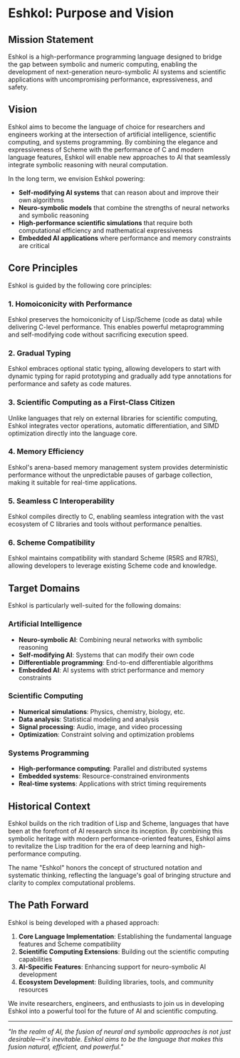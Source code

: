# Eshkol: Purpose and Vision

## Mission Statement

Eshkol is a high-performance programming language designed to bridge the gap between symbolic and numeric computing, enabling the development of next-generation neuro-symbolic AI systems and scientific applications with uncompromising performance, expressiveness, and safety.

## Vision

Eshkol aims to become the language of choice for researchers and engineers working at the intersection of artificial intelligence, scientific computing, and systems programming. By combining the elegance and expressiveness of Scheme with the performance of C and modern language features, Eshkol will enable new approaches to AI that seamlessly integrate symbolic reasoning with neural computation.

In the long term, we envision Eshkol powering:

- **Self-modifying AI systems** that can reason about and improve their own algorithms
- **Neuro-symbolic models** that combine the strengths of neural networks and symbolic reasoning
- **High-performance scientific simulations** that require both computational efficiency and mathematical expressiveness
- **Embedded AI applications** where performance and memory constraints are critical

## Core Principles

Eshkol is guided by the following core principles:

### 1. Homoiconicity with Performance

Eshkol preserves the homoiconicity of Lisp/Scheme (code as data) while delivering C-level performance. This enables powerful metaprogramming and self-modifying code without sacrificing execution speed.

### 2. Gradual Typing

Eshkol embraces optional static typing, allowing developers to start with dynamic typing for rapid prototyping and gradually add type annotations for performance and safety as code matures.

### 3. Scientific Computing as a First-Class Citizen

Unlike languages that rely on external libraries for scientific computing, Eshkol integrates vector operations, automatic differentiation, and SIMD optimization directly into the language core.

### 4. Memory Efficiency

Eshkol's arena-based memory management system provides deterministic performance without the unpredictable pauses of garbage collection, making it suitable for real-time applications.

### 5. Seamless C Interoperability

Eshkol compiles directly to C, enabling seamless integration with the vast ecosystem of C libraries and tools without performance penalties.

### 6. Scheme Compatibility

Eshkol maintains compatibility with standard Scheme (R5RS and R7RS), allowing developers to leverage existing Scheme code and knowledge.

## Target Domains

Eshkol is particularly well-suited for the following domains:

### Artificial Intelligence

- **Neuro-symbolic AI**: Combining neural networks with symbolic reasoning
- **Self-modifying AI**: Systems that can modify their own code
- **Differentiable programming**: End-to-end differentiable algorithms
- **Embedded AI**: AI systems with strict performance and memory constraints

### Scientific Computing

- **Numerical simulations**: Physics, chemistry, biology, etc.
- **Data analysis**: Statistical modeling and analysis
- **Signal processing**: Audio, image, and video processing
- **Optimization**: Constraint solving and optimization problems

### Systems Programming

- **High-performance computing**: Parallel and distributed systems
- **Embedded systems**: Resource-constrained environments
- **Real-time systems**: Applications with strict timing requirements

## Historical Context

Eshkol builds on the rich tradition of Lisp and Scheme, languages that have been at the forefront of AI research since its inception. By combining this symbolic heritage with modern performance-oriented features, Eshkol aims to revitalize the Lisp tradition for the era of deep learning and high-performance computing.

The name "Eshkol" honors the concept of structured notation and systematic thinking, reflecting the language's goal of bringing structure and clarity to complex computational problems.

## The Path Forward

Eshkol is being developed with a phased approach:

1. **Core Language Implementation**: Establishing the fundamental language features and Scheme compatibility
2. **Scientific Computing Extensions**: Building out the scientific computing capabilities
3. **AI-Specific Features**: Enhancing support for neuro-symbolic AI development
4. **Ecosystem Development**: Building libraries, tools, and community resources

We invite researchers, engineers, and enthusiasts to join us in developing Eshkol into a powerful tool for the future of AI and scientific computing.

---

*"In the realm of AI, the fusion of neural and symbolic approaches is not just desirable—it's inevitable. Eshkol aims to be the language that makes this fusion natural, efficient, and powerful."*
